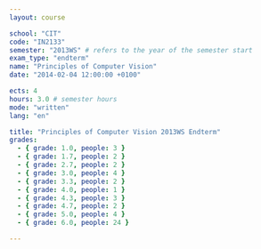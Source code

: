 ```yaml
---
layout: course

school: "CIT"
code: "IN2133"
semester: "2013WS" # refers to the year of the semester start
exam_type: "endterm"
name: "Principles of Computer Vision"
date: "2014-02-04 12:00:00 +0100"

ects: 4
hours: 3.0 # semester hours
mode: "written"
lang: "en"

title: "Principles of Computer Vision 2013WS Endterm"
grades:
  - { grade: 1.0, people: 3 }
  - { grade: 1.7, people: 2 }
  - { grade: 2.7, people: 2 }
  - { grade: 3.0, people: 4 }
  - { grade: 3.3, people: 2 }
  - { grade: 4.0, people: 1 }
  - { grade: 4.3, people: 3 }
  - { grade: 4.7, people: 2 }
  - { grade: 5.0, people: 4 }
  - { grade: 6.0, people: 24 }

---
```

